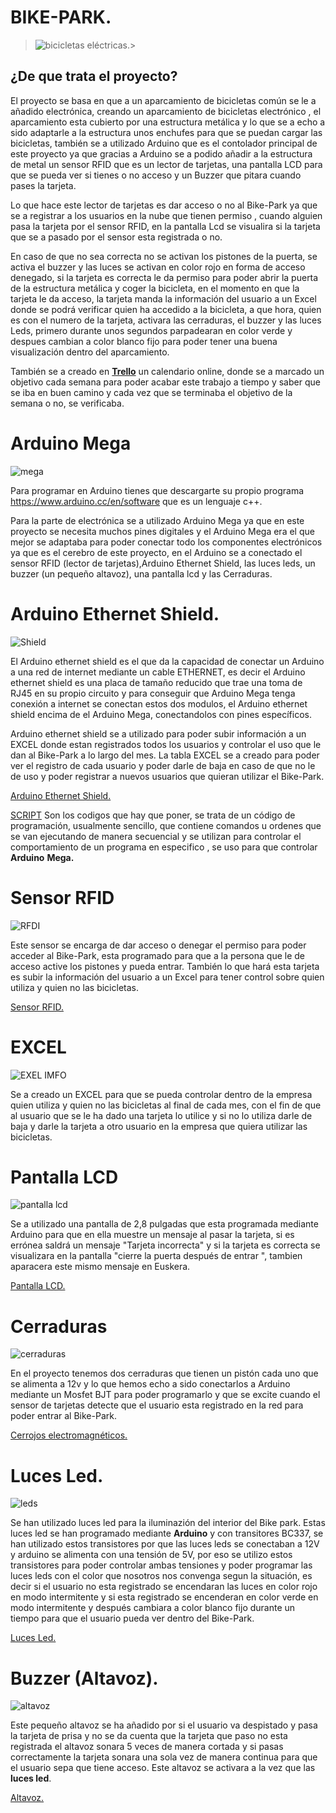 # BIKE-PARK.
> ![bicicletas eléctricas. ](https://i.ibb.co/vd05wTK/latigo.png)> 
## ¿De que trata el proyecto?
El proyecto se basa en que a un aparcamiento de bicicletas común se le a añadido electrónica, creando un aparcamiento de bicicletas electrónico , el aparcamiento esta cubierto por una estructura metálica y lo que se a  echo a sido adaptarle a la estructura unos enchufes para que se puedan cargar las bicicletas, también se a utilizado Arduino que es el contolador principal de este proyecto ya que gracias a Arduino se a podido añadir a la estructura de metal un sensor RFID que es un lector de tarjetas, una pantalla LCD para que se pueda ver si tienes o no acceso y un Buzzer que pitara cuando pases la tarjeta.


Lo que hace este lector de tarjetas es dar acceso o no al Bike-Park ya que se a registrar a los usuarios en la nube que tienen permiso , cuando alguien pasa la tarjeta por el sensor RFID, en la pantalla Lcd se visualira si la tarjeta que se a pasado por el sensor esta registrada o no.


En caso de que no sea correcta no se activan los pistones de la puerta, se activa el buzzer y las luces se activan en color rojo en forma de acceso denegado, si la tarjeta es correcta le da permiso para poder abrir la puerta de la estructura metálica y  coger la bicicleta, en el momento en que la tarjeta le da acceso, la tarjeta manda la información del usuario a un Excel donde se podrá verificar quien ha accedido a la bicicleta, a que hora, quien es con el numero de la tarjeta, activara las cerraduras, el buzzer y las luces Leds, primero durante unos segundos parpadearan en color verde y despues cambian a color blanco fijo para poder tener una buena visualización dentro del aparcamiento.


También se a creado en **[Trello](https://trello.com/b/LMd40IME/aparcabicis)** un calendario online, donde se a marcado un objetivo cada semana para poder acabar este trabajo a tiempo y saber que se iba en buen camino y cada vez que se terminaba  el objetivo de la semana o no, se verificaba.     




# Arduino Mega
![mega](https://i.ibb.co/dBnq7BY/mm.png) 

Para programar en Arduino tienes que descargarte su propio programa https://www.arduino.cc/en/software  que es un lenguaje c++.


 Para la parte de electrónica se a utilizado Arduino Mega ya que en este proyecto se necesita muchos pines digitales y el Arduino Mega era el que mejor se adaptaba para poder conectar todo los componentes electrónicos ya que es el cerebro de este proyecto, en el Arduino se a conectado el sensor RFID (lector de tarjetas),Arduino Ethernet Shield, las luces leds, un buzzer (un pequeño altavoz), una pantalla lcd y las Cerraduras.
 
 
 # Arduino Ethernet Shield.

![Shield](https://i.ibb.co/Hqt1dKT/interrr.png)


El Arduino ethernet shield es el que da la capacidad de conectar un Arduino a una red de internet mediante un cable ETHERNET, es decir el Arduino ethernet shield es una placa de tamaño reducido que trae una toma de RJ45 en su propio circuito y para conseguir que Arduino Mega tenga conexión a internet se conectan estos dos modulos, el Arduino ethernet shield encima de el Arduino Mega, conectandolos con pines específicos.


 Arduino ethernet shield se a utilizado para poder subir información a un EXCEL donde estan registrados todos los usuarios y controlar el uso que le dan al Bike-Park a lo largo del mes.
La tabla EXCEL se a creado para poder ver el registro de cada usuario y poder darle de baja en caso de que no le de uso y poder registrar a nuevos usuarios que quieran utilizar el Bike-Park.

[Arduino Ethernet Shield.](https://www.amazon.es/Girasol-Ethernet-Arduino-R3-Mega-2560-1280-A057/dp/B00HG82V1A/ref=asc_df_B00HG82V1A/?tag=googshopes-21&linkCode=df0&hvadid=82853727250&hvpos=&hvnetw=g&hvrand=6687566675366269954&hvpone=&hvptwo=&hvqmt=&hvdev=c&hvdvcmdl=&hvlocint=&hvlocphy=1005530&hvtargid=pla-124952602620&psc=1)


[SCRIPT](https://script.google.com/u/1/home/projects/1AHv-A95fr-WKhxJjRaKxP7JcMDadVkK7agKZwLtyXLvbldq81C3BFrr_/edit) Son los codigos que hay que poner, se trata de un código de programación, usualmente sencillo, que contiene comandos u ordenes que se van ejecutando de manera secuencial y se utilizan para controlar el comportamiento de un programa en especifico , se uso para que controlar **Arduino** **Mega.**


# Sensor RFID


![RFDI](https://i.ibb.co/DD0LMzQ/interrr.png)

Este sensor se encarga de dar acceso o denegar el permiso para poder acceder al Bike-Park, esta programado para que a la persona que le de acceso active los pistones y pueda entrar.
También lo que hará esta tarjeta es subir la información del usuario a un Excel para tener control sobre quien utiliza y quien no las bicicletas.

[Sensor RFID.](https://www.amazon.es/azdelivery-RC522-RFID-Arduino-Raspberry-Inclus/dp/B074S8MRQ7/ref=sr_1_12?__mk_es_ES=%C3%85M%C3%85%C5%BD%C3%95%C3%91&dchild=1&keywords=rfid&qid=1611648731&sr=8-12)


# EXCEL

![EXEL IMFO](https://i.ibb.co/X29HnxB/pl.png)

Se a creado un EXCEL para que se pueda controlar dentro de la empresa quien utiliza y quien no las bicicletas al final de cada mes, con el fin de que al usuario que se le ha dado una tarjeta lo utilice y si no lo utiliza darle de baja y darle la tarjeta a otro usuario en la empresa que quiera utilizar las bicicletas.
 
 
# Pantalla LCD
![pantalla lcd](https://i.ibb.co/7V59yFr/mm.png)


Se a utilizado una pantalla de 2,8 pulgadas que esta programada mediante Arduino para que en ella muestre un mensaje al pasar la tarjeta, si es errónea saldrá un mensaje "Tarjeta incorrecta" y si la tarjeta es correcta se visualizara en la pantalla "cierre la puerta después de entrar ", tambien aparacera este mismo mensaje en Euskera.

[Pantalla LCD.](https://www.amazon.es/gp/product/B07MXH92RL/ref=ppx_yo_dt_b_asin_title_o06_s00?ie=UTF8&psc=1)


# Cerraduras

![cerraduras](https://i.ibb.co/Cz8R4JH/mm.png)

En el proyecto tenemos dos cerraduras que tienen un pistón cada uno que se alimenta a 12v y lo que hemos echo a sido conectarlos a Arduino mediante un Mosfet BJT para poder programarlo y que se excite cuando el sensor de tarjetas detecte que el usuario esta registrado en la red para poder entrar al Bike-Park.

[Cerrojos electromagnéticos.](https://www.nafsa.es/productos/cerrojos-seguridad-electromagneticos/cu20cpb/)
# Luces Led.

![leds](https://i.ibb.co/kXGhHLR/led.png)

Se han utilizado luces led para la iluminazión del interior del Bike park.
Estas luces led se han programado mediante **Arduino** y con transitores BC337, se han utilizado estos transistores por que las luces leds se conectaban a 12V y arduino se alimenta con una tensión de 5V, por eso se utilizo estos transistores para poder controlar ambas tensiones y poder programar las luces leds con el color que nosotros nos convenga segun la situación, es decir si el usuario no esta registrado se encendaran las luces en color rojo en modo intermitente y si esta registrado se encenderan en color verde en modo intermitente y después cambiara a color blanco fijo durante un tiempo para que el usuario pueda ver dentro del Bike-Park.

[Luces Led.](https://www.efectoled.com/es/comprar-tiras-led-monocolor/60-tira-led-12v-dc-smd5050-60ledm-5m-rgb-ip65.html?)


# Buzzer (Altavoz).


![altavoz](https://i.ibb.co/2MWtLBL/pepepe.png)

Este pequeño altavoz se ha añadido por si el usuario va despistado y pasa la tarjeta de prisa y no se da cuenta que la tarjeta que paso no esta registrada el altavoz sonara 5 veces de manera cortada y si pasas correctamente la tarjeta sonara una sola vez de manera continua para que el usuario sepa que tiene acceso.
Este altavoz se activara a la vez que las **luces led**.

[Altavoz.](https://www.digikey.es/product-detail/es/murata-electronics/PKM22EPPH2001-B0/490-4691-ND/1219322?utm_adgroup=Alarms%2C%20Buzzers%2C%20and%20Sirens&utm_source=google&utm_medium=cpc&utm_campaign=Shopping_Product_Audio%20Products&utm_term=&productid=1219322&gclid=CjwKCAiAoOz-BRBdEiwAyuvA6zgxQUegh7BL6GhSCe8hY-i_EjmltysM9wPGEdsBY-yMeewsGVh59xoCWakQAvD_BwE)
